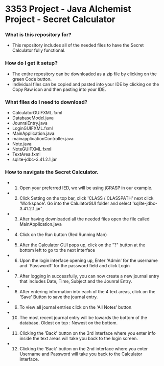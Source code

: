 # 3353 Project - Java Alchemist Project - Secret Calculator

### What is this repository for? ###
 * This repository includes all of the needed files to have the Secret Calculator fully functional. 
 
### How do I get it setup? ###
 * The entire repository can be downloaded as a zip file by clicking on the green Code button.
 * Individual files can be copied and pasted into your IDE by clicking on the Copy Raw icon and then pasting into your IDE.
 
### What files do I need to download? ###
 * CalculatorGUIFXML.fxml
 * DatabaseModel.java
 * JounralEntry.java
 * LoginGUIFXML.fxml
 * MainApplication.java
 * mainapplicationController.java
 * Note.java
 * NoteGUIFXML.fxml
 * TextArea.fxml
 * sqlite-jdbc-3.41.2.1.jar
 
 ### How to navigate the Secret Calculator. ###
 * 1. Open your preferred IED, we will be using jGRASP in our example. 
 * 2. Click Setting on the top bar, click 'CLASS / CLASSPATH' next click 'Workspace'. Go into the CalulatorGUI folder and select 'sqlite-jdbc-3.41.2.1.jar'
 * 3. After having downloaded all the needed files open the file called MainApplication.java
 * 4. Click on the Run button (Red Running Man)
 * 5. After the Calculator GUI pops up, click on the "?" button at the bottom left to go to the next interface
 * 6. Upon the login interface opening up, Enter 'Admin' for the username and 'Password1' for the password field and click Login
 * 7. After logging in successfully, you can now create a new journal entry that includes Date, Time, Subject and the Jounral Entry.
 * 8. After entering information into each of the 4 text areas, click on the 'Save' Button to save the journal entry.
 * 9. To view all journal entries click on the 'All Notes' button.
 * 10. The most recent journal entry will be towards the bottom of the database. Oldest on top : Newest on the bottom.
 * 11. Clicking the 'Back' button on the 3rd interface where you enter info inside the text areas will take you back to the login screen.
 * 12. Clicking the 'Back' button on the 2nd interface where you enter Username and Password will take you back to the Calculator interface. 

